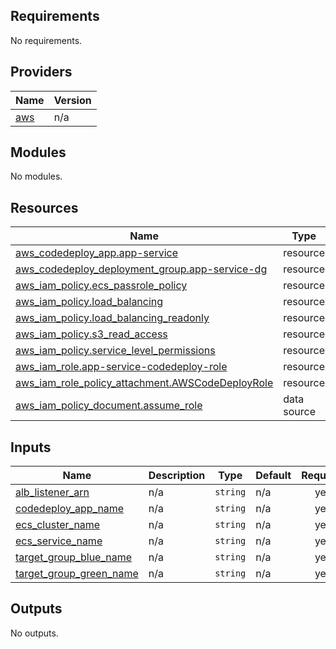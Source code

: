 <!-- BEGIN_TF_DOCS -->
## Requirements

No requirements.

## Providers

| Name | Version |
|------|---------|
| <a name="provider_aws"></a> [aws](#provider\_aws) | n/a |

## Modules

No modules.

## Resources

| Name | Type |
|------|------|
| [aws_codedeploy_app.app-service](https://registry.terraform.io/providers/hashicorp/aws/latest/docs/resources/codedeploy_app) | resource |
| [aws_codedeploy_deployment_group.app-service-dg](https://registry.terraform.io/providers/hashicorp/aws/latest/docs/resources/codedeploy_deployment_group) | resource |
| [aws_iam_policy.ecs_passrole_policy](https://registry.terraform.io/providers/hashicorp/aws/latest/docs/resources/iam_policy) | resource |
| [aws_iam_policy.load_balancing](https://registry.terraform.io/providers/hashicorp/aws/latest/docs/resources/iam_policy) | resource |
| [aws_iam_policy.load_balancing_readonly](https://registry.terraform.io/providers/hashicorp/aws/latest/docs/resources/iam_policy) | resource |
| [aws_iam_policy.s3_read_access](https://registry.terraform.io/providers/hashicorp/aws/latest/docs/resources/iam_policy) | resource |
| [aws_iam_policy.service_level_permissions](https://registry.terraform.io/providers/hashicorp/aws/latest/docs/resources/iam_policy) | resource |
| [aws_iam_role.app-service-codedeploy-role](https://registry.terraform.io/providers/hashicorp/aws/latest/docs/resources/iam_role) | resource |
| [aws_iam_role_policy_attachment.AWSCodeDeployRole](https://registry.terraform.io/providers/hashicorp/aws/latest/docs/resources/iam_role_policy_attachment) | resource |
| [aws_iam_policy_document.assume_role](https://registry.terraform.io/providers/hashicorp/aws/latest/docs/data-sources/iam_policy_document) | data source |

## Inputs

| Name | Description | Type | Default | Required |
|------|-------------|------|---------|:--------:|
| <a name="input_alb_listener_arn"></a> [alb\_listener\_arn](#input\_alb\_listener\_arn) | n/a | `string` | n/a | yes |
| <a name="input_codedeploy_app_name"></a> [codedeploy\_app\_name](#input\_codedeploy\_app\_name) | n/a | `string` | n/a | yes |
| <a name="input_ecs_cluster_name"></a> [ecs\_cluster\_name](#input\_ecs\_cluster\_name) | n/a | `string` | n/a | yes |
| <a name="input_ecs_service_name"></a> [ecs\_service\_name](#input\_ecs\_service\_name) | n/a | `string` | n/a | yes |
| <a name="input_target_group_blue_name"></a> [target\_group\_blue\_name](#input\_target\_group\_blue\_name) | n/a | `string` | n/a | yes |
| <a name="input_target_group_green_name"></a> [target\_group\_green\_name](#input\_target\_group\_green\_name) | n/a | `string` | n/a | yes |

## Outputs

No outputs.
<!-- END_TF_DOCS -->